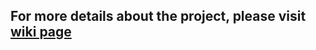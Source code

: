 ## For more details about the project, please visit [wiki page](https://gitlab.cecs.anu.edu.au/u5684206/COMP2100-Assignment1-2016/wikis/home)  
